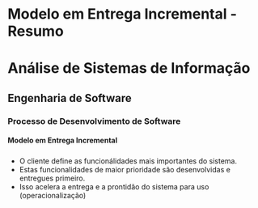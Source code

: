 # Modelo em Entrega Incremental - Resumo

# Análise de Sistemas de Informação
## Engenharia de Software
### Processo de Desenvolvimento de Software
#### Modelo em Entrega Incremental
##### 

- O cliente define as funcionálidades mais importantes do sistema.
- Estas funcionalidades de maior prioridade são desenvolvidas e entregues primeiro.
- Isso acelera a entrega e a prontidão do sistema para uso (operacionalização)

